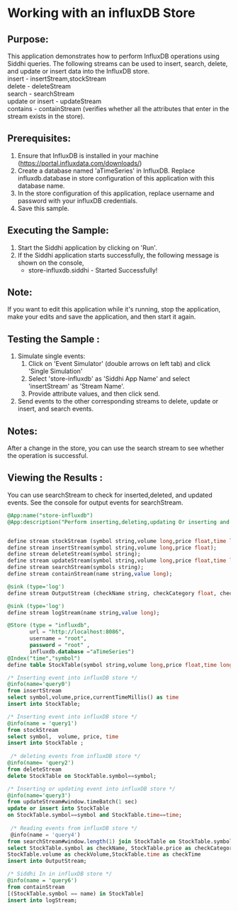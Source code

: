 # Working with an influxDB Store

## Purpose:
This application demonstrates how to perform InfluxDB operations using Siddhi queries. The following streams can be used to insert, search, delete, and update or insert  data into the InfluxDB store.  
insert - insertStream,stockStream  
delete - deleteStream  
search - searchStream  
update or insert - updateStream  
contains - containStream (verifies whether all the attributes that enter in the stream exists in the store).

## Prerequisites:
1. Ensure that InfluxDB is installed in your machine (https://portal.influxdata.com/downloads/)
2. Create a database named 'aTimeSeries' in InfluxDB. Replace influxdb.database in store configuration of this application with this database name.
3. In the store configuration of this application, replace username and password with your influxDB credentials.
4. Save this sample.

## Executing the Sample:
1. Start the Siddhi application by clicking on 'Run'.
2. If the Siddhi application starts successfully, the following message is shown on the console,
    * store-influxdb.siddhi - Started Successfully!
## Note:
If you want to edit this application while it's running, stop the application, make your edits and save the application, and then start it again.

## Testing the Sample :
1. Simulate single events:
    1. Click on 'Event Simulator' (double arrows on left tab) and click 'Single Simulation'
    2. Select 'store-influxdb' as 'Siddhi App Name' and select 'insertStream' as 'Stream Name'.
    3. Provide attribute values, and then click send.
2. Send events to the other corresponding streams to delete, update or insert, and  search events.

## Notes: 
After a change in the store, you can use the search stream to see whether the operation is successful.

## Viewing the Results :
You can use searchStream to check for inserted,deleted, and updated events.
See the console for output events for searchStream.


```sql
@App:name("store-influxdb")
@App:description("Perform inserting,deleting,updating Or inserting and reading events from influxDB store")


define stream stockStream (symbol string,volume long,price float,time long);
define stream insertStream(symbol string,volume long,price float);
define stream deleteStream(symbol string);
define stream updateStream(symbol string,volume long,price float,time long);
define stream searchStream(symbols string);
define stream containStream(name string,value long);

@sink (type='log') 
define stream OutputStream (checkName string, checkCategory float, checkVolume long,checkTime long);

@sink (type='log')
define stream logStream(name string,value long);

@Store (type = "influxdb",
       url = "http://localhost:8086",
       username = "root",
       password = "root" ,
       influxdb.database ="aTimeSeries")
@Index("time","symbol")
define table StockTable(symbol string,volume long,price float,time long) ;    

/* Inserting event into influxDB store */
@info(name='query0')
from insertStream
select symbol,volume,price,currentTimeMillis() as time
insert into StockTable;

/* Inserting event into influxDB store */
@info(name = 'query1')  
from stockStream 
select symbol,  volume, price, time
insert into StockTable ;  
 
 /* deleting events from influxDB store */
@info(name= 'query2') 
from deleteStream 
delete StockTable on StockTable.symbol==symbol;

/* Inserting or updating event into influxDB store */
@info(name='query3')
from updateStream#window.timeBatch(1 sec)  
update or insert into StockTable 
on StockTable.symbol==symbol and StockTable.time==time;
 
 /* Reading events from influxDB store */
 @info(name = 'query4')
from searchStream#window.length(1) join StockTable on StockTable.symbol==symbols 
select StockTable.symbol as checkName, StockTable.price as checkCategory,
StockTable.volume as checkVolume,StockTable.time as checkTime
insert into OutputStream;

/* Siddhi In in influxDB store */
@info(name = 'query6')
from containStream 
[(StockTable.symbol == name) in StockTable]
insert into logStream;
```